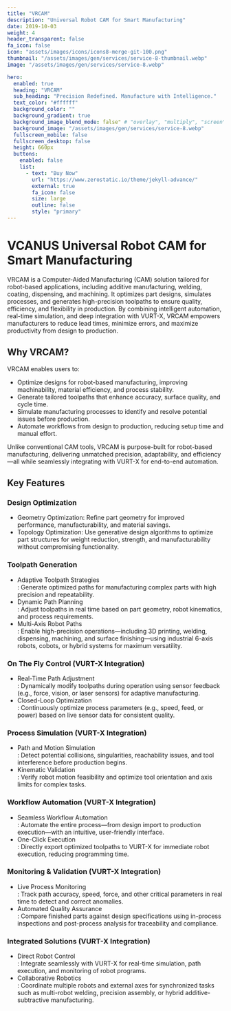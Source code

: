 ```yaml
---
title: "VRCAM"
description: "Universal Robot CAM for Smart Manufacturing"
date: 2019-10-03
weight: 4
header_transparent: false
fa_icon: false
icon: "assets/images/icons/icons8-merge-git-100.png"
thumbnail: "/assets/images/gen/services/service-8-thumbnail.webp"
image: "/assets/images/gen/services/service-8.webp"

hero:
  enabled: true
  heading: "VRCAM"
  sub_heading: "Precision Redefined. Manufacture with Intelligence."
  text_color: "#ffffff"
  background_color: ""
  background_gradient: true
  background_image_blend_mode: false" # "overlay", "multiply", "screen"
  background_image: "/assets/images/gen/services/service-8.webp"
  fullscreen_mobile: false
  fullscreen_desktop: false
  height: 660px
  buttons:
    enabled: false
    list:
      - text: "Buy Now"
        url: "https://www.zerostatic.io/theme/jekyll-advance/"
        external: true
        fa_icon: false
        size: large
        outline: false
        style: "primary"
---
```


# VCANUS Universal Robot CAM for Smart Manufacturing
VRCAM is a Computer-Aided Manufacturing (CAM) solution tailored for robot-based applications, including additive manufacturing, welding, coating, dispensing, and machining. It optimizes part designs, simulates processes, and generates high-precision toolpaths to ensure quality, efficiency, and flexibility in production. By combining intelligent automation, real-time simulation, and deep integration with VURT-X, VRCAM empowers manufacturers to reduce lead times, minimize errors, and maximize productivity from design to production.

## Why VRCAM?
VRCAM enables users to:
- Optimize designs for robot-based manufacturing, improving machinability, material efficiency, and process stability.
- Generate tailored toolpaths that enhance accuracy, surface quality, and cycle time.
- Simulate manufacturing processes to identify and resolve potential issues before production.
- Automate workflows from design to production, reducing setup time and manual effort.

Unlike conventional CAM tools, VRCAM is purpose-built for robot-based manufacturing, delivering unmatched precision, adaptability, and efficiency—all while seamlessly integrating with VURT-X for end-to-end automation.

## Key Features
### Design Optimization
- Geometry Optimization: 
Refine part geometry for improved performance, manufacturability, and material savings.
- Topology Optimization: 
Use generative design algorithms to optimize part structures for weight reduction, strength, and manufacturability without compromising functionality.

### Toolpath Generation
- Adaptive Toolpath Strategies
<br>: Generate optimized paths for manufacturing complex parts with high precision and repeatability.
- Dynamic Path Planning
<br>: Adjust toolpaths in real time based on part geometry, robot kinematics, and process requirements.
- Multi-Axis Robot Paths
<br>: Enable high-precision operations—including 3D printing, welding, dispensing, machining, and surface finishing—using industrial 6-axis robots, cobots, or hybrid systems for maximum versatility.

### On The Fly Control (VURT-X Integration)
- Real-Time Path Adjustment
<br>: Dynamically modify toolpaths during operation using sensor feedback (e.g., force, vision, or laser sensors) for adaptive manufacturing.
- Closed-Loop Optimization
<br>: Continuously optimize process parameters (e.g., speed, feed, or power) based on live sensor data for consistent quality.

### Process Simulation (VURT-X Integration)
- Path and Motion Simulation
<br>: Detect potential collisions, singularities, reachability issues, and tool interference before production begins.
- Kinematic Validation
<br>: Verify robot motion feasibility and optimize tool orientation and axis limits for complex tasks.

### Workflow Automation  (VURT-X Integration)
- Seamless Workflow Automation
<br>: Automate the entire process—from design import to production execution—with an intuitive, user-friendly interface.
- One-Click Execution
<br>: Directly export optimized toolpaths to VURT-X for immediate robot execution, reducing programming time.

### Monitoring & Validation (VURT-X Integration)
- Live Process Monitoring
<br>: Track path accuracy, speed, force, and other critical parameters in real time to detect and correct anomalies.
- Automated Quality Assurance
<br>: Compare finished parts against design specifications using in-process inspections and post-process analysis for traceability and compliance.

### Integrated Solutions (VURT-X Integration)
- Direct Robot Control
<br>: Integrate seamlessly with VURT-X for real-time simulation, path execution, and monitoring of robot programs.
- Collaborative Robotics
<br>: Coordinate multiple robots and external axes for synchronized tasks such as multi-robot welding, precision assembly, or hybrid additive-subtractive manufacturing.
